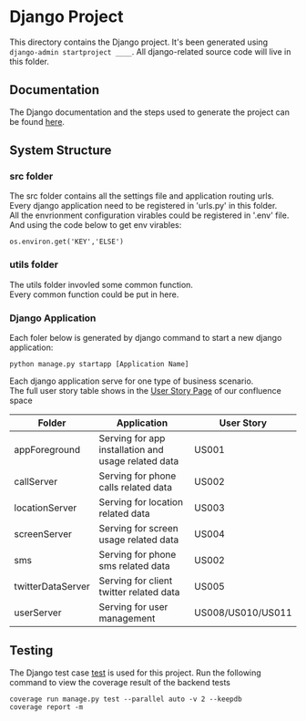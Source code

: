 # Django Project
This directory contains the Django project. It's been generated using `django-admin startproject ____`. All django-related source code will live in this folder.

## Documentation
The Django documentation and the steps used to generate the project can be found [here](https://docs.djangoproject.com/en/4.0/intro/tutorial01/).

## System Structure

### src folder
The src folder contains all the settings file and application routing urls.<br>
Every django application need to be registered in 'urls.py' in this folder.<br>
All the envrionment configuration virables could be registered in '.env' file. And using the code below to get env virables:
```
os.environ.get('KEY','ELSE')
```
### utils folder
The utils folder invovled some common function.<br>
Every common function could be put in here.

### Django Application
Each foler below is generated by django command to start a new django application:
```
python manage.py startapp [Application Name]
```
Each django application serve for one type of business scenario.<br>
The full user story table shows in the [User Story Page](https://confluence.cis.unimelb.edu.au:8443/display/SWEN900132022PZ/User+Stories) of our confluence space

| Folder            | Application                                         | User Story        |
|-------------------|-----------------------------------------------------|-------------------|
| appForeground     | Serving for app installation and usage related data | US001             |
| callServer        | Serving for phone calls related data                | US002             |
| locationServer    | Serving for location related data                   | US003             |
| screenServer      | Serving for screen usage related data               | US004             |
| sms               | Serving for phone sms related data                  | US002             |
| twitterDataServer | Serving for client twitter related data             | US005             |
| userServer        | Serving for user management                         | US008/US010/US011 |

## Testing
The Django test case [test](https://docs.djangoproject.com/en/4.0/topics/testing/) is used for this project.
Run the following command to view the coverage result of the backend tests
```
coverage run manage.py test --parallel auto -v 2 --keepdb
coverage report -m
```
